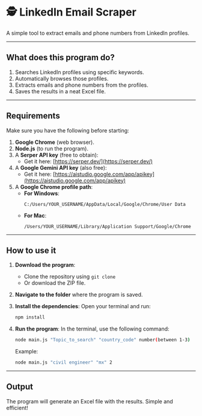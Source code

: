 # 🕵️ LinkedIn Email Scraper

A simple tool to extract emails and phone numbers from LinkedIn profiles.

---

## What does this program do?

1. Searches LinkedIn profiles using specific keywords.
2. Automatically browses those profiles.
3. Extracts emails and phone numbers from the profiles.
4. Saves the results in a neat Excel file.

---

## Requirements

Make sure you have the following before starting:

1. **Google Chrome** (web browser).
2. **Node.js** (to run the program).
3. A **Serper API key** (free to obtain):
    -   Get it here: [https://serper.dev/](https://serper.dev/)
4. A **Google Gemini API key** (also free):
    -   Get it here: [https://aistudio.google.com/app/apikey](https://aistudio.google.com/app/apikey)
5. A **Google Chrome profile path**:
    -   **For Windows**:
        ```
        C:/Users/YOUR_USERNAME/AppData/Local/Google/Chrome/User Data
        ```
    -   **For Mac**:
        ```
        /Users/YOUR_USERNAME/Library/Application Support/Google/Chrome
        ```

---

## How to use it

1. **Download the program**:
    -   Clone the repository using `git clone`
    -   Or download the ZIP file.

2. **Navigate to the folder** where the program is saved.

3. **Install the dependencies**:
    Open your terminal and run:
    ```bash
    npm install
    ```

4. **Run the program**:
    In the terminal, use the following command:
    ```bash
    node main.js "Topic_to_search" "country_code" number(between 1-3)
    ```

    Example:
    ```bash
    node main.js "civil engineer" "mx" 2
    ```

---

## Output

The program will generate an Excel file with the results. Simple and efficient!
